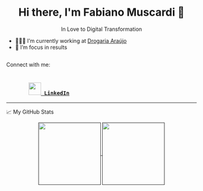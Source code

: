 <h1 align="center">Hi there, I'm Fabiano Muscardi 👋</h1>
<p align="center">In Love to Digital Transformation</p>


  - 👨🏽‍💻 I’m currently working at [Drogaria Araújo](https://www.araujo.com.br/)
  - 🚀 I’m focus in results

  <h2 align="left"></h2>
Connect with me:


  <h3 align="left">
     <code>
       <a href="https://www.linkedin.com/in/fabiano-muscardi-961356198/" title="LinkedIn Profile"><img width="33" src="https://github.com/zumrudu-anka/zumrudu-anka/blob/master/images/linkedin.svg"> LinkedIn</a></code>
  </h3>

  <hr>

  📈 My GitHub Stats

  <p align=center>
     <a href="" title="" target="">
       <img height=165 align="center"
         src="https://github-readme-stats.vercel.app/api?username=fmuscardi&show_icons=true&theme=react">
     </a>
     <a href="" target="">
       <img height=165 align="center"
         src="https://github-readme-stats.vercel.app/api/top-langs?username=fmuscardi&show_icons=true&theme=react" />
     </a>
  </p>
